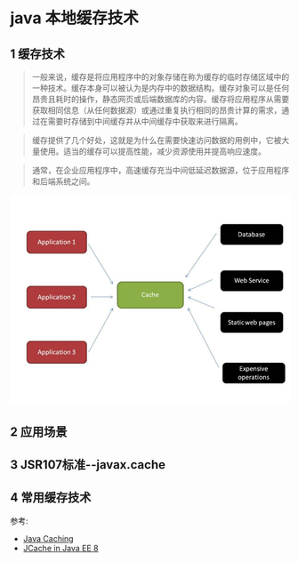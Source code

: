 # java 本地缓存技术

## 1 缓存技术

> 一般来说，缓存是将应用程序中的对象存储在称为缓存的临时存储区域中的一种技术。缓存本身可以被认为是内存中的数据结构。缓存对象可以是任何昂贵且耗时的操作，静态网页或后端数据库的内容。缓存将应用程序从需要获取相同信息（从任何数据源）或通过重复执行相同的昂贵计算的需求，通过在需要时存储到中间缓存并从中间缓存中获取来进行隔离。

> 缓存提供了几个好处，这就是为什么在需要快速访问数据的用例中，它被大量使用。适当的缓存可以提高性能，减少资源使用并提高响应速度。

> 通常，在企业应用程序中，高速缓存充当中间低延迟数据源，位于应用程序和后端系统之间。

![](images/cache.png)
## 2 应用场景
## 3 JSR107标准--javax.cache
## 4 常用缓存技术

参考:
* [Java Caching](https://dzone.com/refcardz/java-caching)
* [JCache in Java EE 8](https://abhirockzz.wordpress.com/2016/01/21/jcache-in-java-ee-8/)
